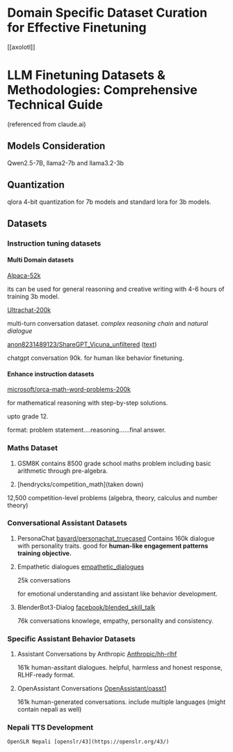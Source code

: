 # Domain Specific Dataset Curation for Effective Finetuning

[[axolotl]]

# LLM Finetuning Datasets & Methodologies: Comprehensive Technical Guide

(referenced from claude.ai)

## Models Consideration

Qwen2.5-7B, llama2-7b and llama3.2-3b

## Quantization

qlora 4-bit quantization for 7b models and standard lora for 3b models. 


## Datasets

### Instruction tuning datasets

#### Multi Domain datasets

[Alpaca-52k ](https://huggingface.co/datasets/tatsu-lab/alpaca)

its can be used for general reasoning and creative writing with  4-6 hours of training 3b model. 

[Ultrachat-200k](https://huggingface.co/datasets/HuggingFaceH4/ultrachat_200k)

multi-turn conversation dataset. *complex reasoning chain* and *natural dialogue*

[anon8231489123/ShareGPT_Vicuna_unfiltered](https://huggingface.co/datasets/anon8231489123/ShareGPT_Vicuna_unfiltered/blob/main/ShareGPT_V3_unfiltered_cleaned_split_no_imsorry.json) ([text](https://huggingface.co/datasets/anon8231489123/ShareGPT_Vicuna_unfiltered/blob/main/ShareGPT_V3_unfiltered_cleaned_split.json))

chatgpt conversation 90k. for human like behavior finetuning. 

#### Enhance instruction datasets

[microsoft/orca-math-word-problems-200k](http://huggingface.co/datasets/microsoft/orca-math-word-problems-200k)

for mathematical reasoning with step-by-step solutions. 

upto grade 12. 

format: problem statement....reasoning......final answer. 

### Maths Dataset

1. GSM8K contains 8500 grade school maths problem including basic arithmetic through pre-algebra. 


2. [hendrycks/competition_math](taken down)

 12,500 competition-level problems (algebra, theory, calculus and number theory)

 ### Conversational Assistant Datasets

1. PersonaChat [bavard/personachat_truecased](https://huggingface.co/datasets/bavard/personachat_truecased)
        Contains 160k dialogue with personality traits. good for **human-like engagement patterns training objective.**
2. Empathetic dialogues [empathetic_dialogues](discarded)

    25k conversations

    for emotional understanding and assistant like behavior development. 

3. BlenderBot3-Dialog [facebook/blended_skill_talk](https://www.kaggle.com/datasets/thedevastator/multi-modal-conversation-data)
    
    76k conversations
    knowlege, empathy, personality and consistency. 


### Specific Assistant Behavior Datasets

1. Assistant Conversations by Anthropic [Anthropic/hh-rlhf](https://huggingface.co/datasets/Anthropic/hh-rlhf)

    161k human-assitant dialogues. 
    helpful, harmless and honest response, RLHF-ready format. 

2. OpenAssistant Conversations [OpenAssistant/oasst1](https://huggingface.co/datasets/OpenAssistant/oasst1)

    161k human-generated conversations. 
    include multiple languages (might contain nepali as well)


### Nepali TTS Development

    OpenSLR Nepali [openslr/43](https://openslr.org/43/)
   